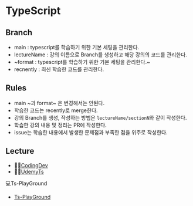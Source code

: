 # TypeScript

## Branch
- main : typescript를 학습하기 위한 기본 세팅을 관리한다.
- lectureName : 강의 이름으로 Branch를 생성하고 해당 강의의 코드를 관리한다.
- ~format : typescript를 학습하기 위한 기본 세팅을 관리한다.~
- recnently : 최신 학습한 코드를 관리한다.

## Rules
- main ~과 format~ 은 변경해서는 안된다.
- 학습한 코드는 recently로 merge한다.
- 강의 Branch를 생성, 작성하는 방법은 `lectureName/sectionN`와 같이 작성한다.
- 학습한 강의 내용 및 정리는 PR에 작성한다.
- issue는 학습한 내용에서 발생한 문제점과 부족한 점을 위주로 작성한다.

## Lecture
- 👨‍💻[CodingDev](https://youtube.com/playlist?list=PLZKTXPmaJk8KhKQ_BILr1JKCJbR0EGlx0&si=wYBdejCaW81DUMUj "코딩앙마-YouTube")
- 👨‍💻[UdemyTs](https://www.udemy.com/course/best-typescript-21/?couponCode=SKILLS4SALEA "TypeScript-Udemy")

💻Ts-PlayGround
- [Ts-PlayGround](https://www.typescriptlang.org/ko/play/?#code/Q "TypeScript PlayGround")

